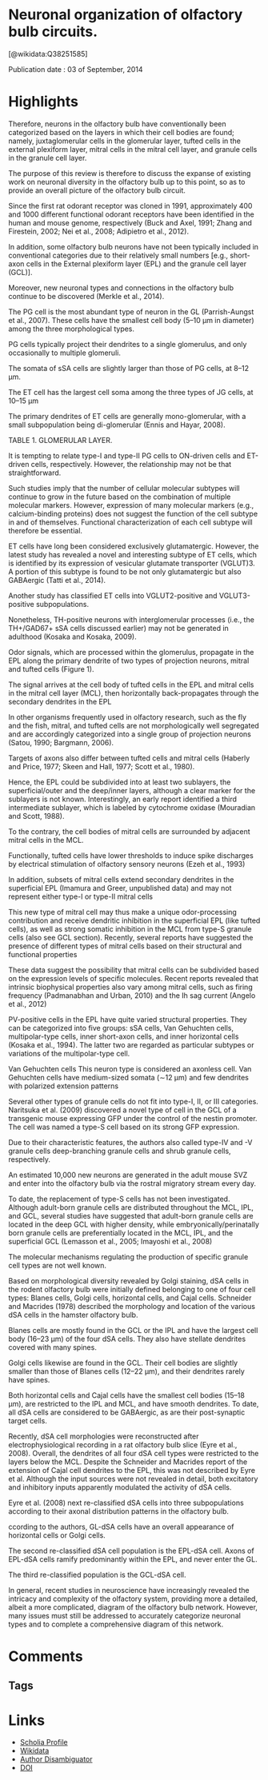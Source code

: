 
Neuronal organization of olfactory bulb circuits.
=================================================
  
  [@wikidata:Q38251585]  
  
Publication date : 03 of September, 2014  

# Highlights

Therefore, neurons in the olfactory bulb have conventionally been categorized based on the layers in which their cell bodies are found; namely, juxtaglomerular cells in the glomerular layer, tufted cells in the external plexiform layer, mitral cells in the mitral cell layer, and granule cells in the granule cell layer.
 
The purpose of this review is therefore to discuss the expanse of existing work on neuronal diversity in the olfactory bulb up to this point, so as to provide an overall picture of the olfactory bulb circuit.

Since the first rat odorant receptor was cloned in 1991, approximately 400 and 1000 different functional odorant receptors have been identified in the human and mouse genome, respectively (Buck and Axel, 1991; Zhang and Firestein, 2002; Nei et al., 2008; Adipietro et al., 2012).

In addition, some olfactory bulb neurons have not been typically included in conventional categories due to their relatively small numbers [e.g., short-axon cells in the External plexiform layer (EPL) and the granule cell layer (GCL)]. 

Moreover, new neuronal types and connections in the olfactory bulb continue to be discovered (Merkle et al., 2014).

The PG cell is the most abundant type of neuron in the GL (Parrish-Aungst et al., 2007). These cells have the smallest cell body (5–10 μm in diameter) among the three morphological types.

PG cells typically project their dendrites to a single glomerulus, and only occasionally to multiple glomeruli.

The somata of sSA cells are slightly larger than those of PG cells, at 8–12 μm.

The ET cell has the largest cell soma among the three types of JG cells, at 10–15 μm

The primary dendrites of ET cells are generally mono-glomerular, with a small subpopulation being di-glomerular (Ennis and Hayar, 2008).

TABLE 1. GLOMERULAR LAYER.

<!-- Nice table, very convertable to Wikidata -->

It is tempting to relate type-I and type-II PG cells to ON-driven cells and ET-driven cells, respectively. However, the relationship may not be that straightforward.


Such studies imply that the number of cellular molecular subtypes will continue to grow in the future based on the combination of multiple molecular markers. However, expression of many molecular markers (e.g., calcium-binding proteins) does not suggest the function of the cell subtype in and of themselves. Functional characterization of each cell subtype will therefore be essential.

ET cells have long been considered exclusively glutamatergic. However, the latest study has revealed a novel and interesting subtype of ET cells, which is identified by its expression of vesicular glutamate transporter (VGLUT)3. A portion of this subtype is found to be not only glutamatergic but also GABAergic (Tatti et al., 2014).

Another study has classified ET cells into VGLUT2-positive and VGLUT3-positive subpopulations. 


Nonetheless, TH-positive neurons with interglomerular processes (i.e., the TH+/GAD67+ sSA cells discussed earlier) may not be generated in adulthood (Kosaka and Kosaka, 2009).

Odor signals, which are processed within the glomerulus, propagate in the EPL along the primary dendrite of two types of projection neurons, mitral and tufted cells (Figure 1).

The signal arrives at the cell body of tufted cells in the EPL and mitral cells in the mitral cell layer (MCL), then horizontally back-propagates through the secondary dendrites in the EPL

In other organisms frequently used in olfactory research, such as the fly and the fish, mitral, and tufted cells are not morphologically well segregated and are accordingly categorized into a single group of projection neurons (Satou, 1990; Bargmann, 2006).

Targets of axons also differ between tufted cells and mitral cells (Haberly and Price, 1977; Skeen and Hall, 1977; Scott et al., 1980).


Hence, the EPL could be subdivided into at least two sublayers, the superficial/outer and the deep/inner layers, although a clear marker for the sublayers is not known. Interestingly, an early report identified a third intermediate sublayer, which is labeled by cytochrome oxidase (Mouradian and Scott, 1988).


 To the contrary, the cell bodies of mitral cells are surrounded by adjacent mitral cells in the MCL. 


 Functionally, tufted cells have lower thresholds to induce spike discharges by electrical stimulation of olfactory sensory neurons (Ezeh et al., 1993)

In addition, subsets of mitral cells extend secondary dendrites in the superficial EPL (Imamura and Greer, unpublished data) and may not represent either type-I or type-II mitral cells

This new type of mitral cell may thus make a unique odor-processing contribution and receive dendritic inhibition in the superficial EPL (like tufted cells), as well as strong somatic inhibition in the MCL from type-S granule cells (also see GCL section). Recently, several reports have suggested the presence of different types of mitral cells based on their structural and functional properties

These data suggest the possibility that mitral cells can be subdivided based on the expression levels of specific molecules. Recent reports revealed that intrinsic biophysical properties also vary among mitral cells, such as firing frequency (Padmanabhan and Urban, 2010) and the Ih sag current (Angelo et al., 2012)

PV-positive cells in the EPL have quite varied structural properties. They can be categorized into five groups: sSA cells, Van Gehuchten cells, multipolar-type cells, inner short-axon cells, and inner horizontal cells (Kosaka et al., 1994). The latter two are regarded as particular subtypes or variations of the multipolar-type cell. 


Van Gehuchten cells
This neuron type is considered an axonless cell. Van Gehuchten cells have medium-sized somata (∼12 μm) and few dendrites with polarized extension patterns

Several other types of granule cells do not fit into type-I, II, or III categories. Naritsuka et al. (2009) discovered a novel type of cell in the GCL of a transgenic mouse expressing GFP under the control of the nestin promoter. The cell was named a type-S cell based on its strong GFP expression.

Due to their characteristic features, the authors also called type-IV and -V granule cells deep-branching granule cells and shrub granule cells, respectively. 

An estimated 10,000 new neurons are generated in the adult mouse SVZ and enter into the olfactory bulb via the rostral migratory stream every day. 

To date, the replacement of type-S cells has not been investigated. Although adult-born granule cells are distributed throughout the MCL, IPL, and GCL, several studies have suggested that adult-born granule cells are located in the deep GCL with higher density, while embryonically/perinatally born granule cells are preferentially located in the MCL, IPL, and the superficial GCL (Lemasson et al., 2005; Imayoshi et al., 2008)

The molecular mechanisms regulating the production of specific granule cell types are not well known.


Based on morphological diversity revealed by Golgi staining, dSA cells in the rodent olfactory bulb were initially defined belonging to one of four cell types: Blanes cells, Golgi cells, horizontal cells, and Cajal cells. Schneider and Macrides (1978) described the morphology and location of the various dSA cells in the hamster olfactory bulb. 

Blanes cells are mostly found in the GCL or the IPL and have the largest cell body (16–23 μm) of the four dSA cells. They also have stellate dendrites covered with many spines. 

Golgi cells likewise are found in the GCL. Their cell bodies are slightly smaller than those of Blanes cells (12–22 μm), and their dendrites rarely have spines.

 Both horizontal cells and Cajal cells have the smallest cell bodies (15–18 μm), are restricted to the IPL and MCL, and have smooth dendrites. To date, all dSA cells are considered to be GABAergic, as are their post-synaptic target cells. 
 
Recently, dSA cell morphologies were reconstructed after electrophysiological recording in a rat olfactory bulb slice (Eyre et al., 2008). Overall, the dendrites of all four dSA cell types were restricted to the layers below the MCL. Despite the Schneider and Macrides report of the extension of Cajal cell dendrites to the EPL, this was not described by Eyre et al. Although the input sources were not revealed in detail, both excitatory and inhibitory inputs apparently modulated the activity of dSA cells.

Eyre et al. (2008) next re-classified dSA cells into three subpopulations according to their axonal distribution patterns in the olfactory bulb. 


ccording to the authors, GL-dSA cells have an overall appearance of horizontal cells or Golgi cells.

The second re-classified dSA cell population is the EPL-dSA cell. Axons of EPL-dSA cells ramify predominantly within the EPL, and never enter the GL.

The third re-classified population is the GCL-dSA cell.


In general, recent studies in neuroscience have increasingly revealed the intricacy and complexity of the olfactory system, providing more a detailed, albeit a more complicated, diagram of the olfactory bulb network. However, many issues must still be addressed to accurately categorize neuronal types and to complete a comprehensive diagram of this network.
# Comments


## Tags

# Links
  
 * [Scholia Profile](https://scholia.toolforge.org/work/Q38251585)  
 * [Wikidata](https://www.wikidata.org/wiki/Q38251585)  
 * [Author Disambiguator](https://author-disambiguator.toolforge.org/work_item_oauth.php?id=Q38251585&batch_id=&match=1&author_list_id=&doit=Get+author+links+for+work)  
 * [DOI](https://doi.org/10.3389/FNCIR.2014.00098)  
